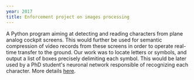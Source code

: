 ```yaml
---
year: 2017
title: Enforcement project on images processing
---
```


A Python program aiming at detecting and reading characters from plane analog cockpit screens. This would further be used for semantic compression of video records from these screens in order to operate real-time transfer to the ground. Our work was to locate letters or symbols, and output a list of boxes precisely delimiting each symbol. This would be later used by a PhD student's neuronal network responsible of recognizing each character. More details [here](assets/pdf/paf-poster.pdf).